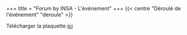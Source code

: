 +++
title = "Forum by INSA - L'événement"
+++
{{< centre "Déroulé de l'événement" "deroule" >}}

Télécharger la plaquette [ici](https://drive.google.com/file/d/1GCnPScfsOKKbcAKk_FpbK0nypGpVKsw0/view?usp=drive_link)

<!--
-[Déroulé](#deroule)
-[Planning](#planning)


{{< centre "Déroulé" "deroule" >}}

Télécharger la plaquette [ici](https://drive.google.com/file/d/1GCnPScfsOKKbcAKk_FpbK0nypGpVKsw0/view?usp=drive_link)

{{< paragraph-with-image-right
    title="Planning"
    src="/images/planning_entreprises.png">}}

Planning pour les entreprises :

{{</ paragraph-with-image-right >}}
-->








